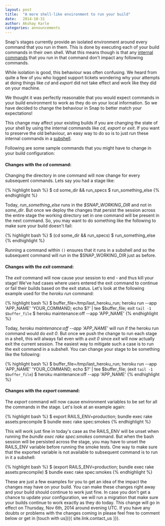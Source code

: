 ```yaml
---
layout: post
title:  "A more shell-like environment to run your build"
date:   2014-10-31
author: Akshay Karle
categories: announcements
---
```


Snap's stages currently provide an isolated environment around every command that you run in them. This is done by executing each of your build commands in their own shell. What this means though is that any [internal commands](http://www.gnu.org/software/bash/manual/html_node/Bourne-Shell-Builtins.html#Bourne-Shell-Builtins) that you run in that command don't impact any following commands. 

While isolation is good, this behaviour was often confusing. We heard from quite a few of you who logged support tickets wondering why your attempts at doing things like *cd* and *export* did not take effect and work like they did on your machine. 

We thought it was perfectly reasonable that you would expect commands in your build environment to work as they do on your local information. So we have decided to change the behaviour in Snap to better match your expectations!

This change may affect your existing builds if you are changing the state of your shell by using the internal commands like *cd*, *export* or *exit*. If you want to preserve the old behaviour, an easy way to do so is to just run these internal commands in a [subshell](http://www.gnu.org/software/bash/manual/html_node/Command-Grouping.html). 

Following are some sample commands that you might have to change in your build configuration:

#### Changes with the *cd* command:

Changing the directory in one command will now change for every subsequent commands. Lets say you had a stage like:

{% highlight bash %}
$ cd some_dir && run_specs
$ run_something_else
{% endhighlight %}

Today, *run_something_else* runs in the *$SNAP_WORKING_DIR* and not in *some_dir*. But once we deploy the changes that persist the session across the entire stage the working directory set in one command will be present in the next command. So, you may want to do something like the following to make sure your build doesn't fail:

{% highlight bash %}
$ (cd some_dir && run_specs)
$ run_something_else
{% endhighlight %}

Running a command within `()` ensures that it runs in a subshell and so the subsequent command will run in the $SNAP_WORKING_DIR just as before.

#### Changes with the *exit* command:

The *exit* command will now cause your session to end - and thus kill your stage! We've had cases where users entered the exit command to continue or fail their builds based on the exit status. Let's look at the following example used for the *heroku run* command:

{% highlight bash %}
$ buffer_file=/tmp/last_heroku_run; heroku run --app 'APP_NAME' 'YOUR_COMMAND; echo $?' | tee $buffer_file; exit `tail -1 $buffer_file`
$ heroku maintenance:off --app 'APP_NAME'
{% endhighlight %}

Today, *heroku maintenance:off --app 'APP_NAME'* will run if the heroku run command would do *exit 0*. But once we push the change to run each stage in a shell, this will always fail even with a *exit 0* since *exit* will now actually exit the current session. The easiest way to mitigate such a case is to run the exit command in a subshell. You can change your stage to be something like the following:
 
{% highlight bash %}
$ buffer_file=/tmp/last_heroku_run; heroku run --app 'APP_NAME' 'YOUR_COMMAND; echo $?' | tee $buffer_file; (exit `tail -1 $buffer_file`)
$ heroku maintenance:off --app 'APP_NAME'
{% endhighlight %}

#### Changes with the *export* command:

The *export* command will now cause environment variables to be set for all the commands in the stage. Let's look at an example again:

{% highlight bash %}
$ export RAILS_ENV=production; bundle exec rake assets:precompile
$ bundle exec rake spec:smokes
{% endhighlight %}

This will work just fine in today's case as the RAILS_ENV will be unset when running the *bundle exec rake spec:smokes* command. But when the bash session will be persisted across the stage, you may have to unset the RAILS_ENV variable before running the smoke tests. One way to make sure that the exported variable is not available to subsequent command is to run in it a subshell:

{% highlight bash %}
$ (export RAILS_ENV=production; bundle exec rake assets:precompile)
$ bundle exec rake spec:smokes
{% endhighlight %}

These are just a few examples for you to get an idea of the impact the changes may have on your build. You can make these changes right away and your build should continue to work just fine. In case you don't get a chance to update your configuration, we will run a migration that make sure your builds continue to work exactly as they do today. This change will go in effect on Thursday, Nov 6th, 2014 around evening UTC. If you have any doubts or problems with the changes coming in please feel free to comment below or get in [touch with us]({{ site.link.contact_us }}).
